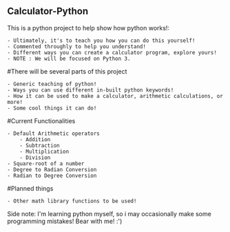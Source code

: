 ## Calculator-Python

This is a python project to help show how python works!:
```
- Ultimately, it's to teach you how you can do this yourself!
- Commented throughly to help you understand!
- Different ways you can create a calculator program, explore yours!
- NOTE : We will be focused on Python 3.
```
#There will be several parts of this project 
```
- Generic teaching of python!
- Ways you can use different in-built python keywords!
- How it can be used to make a calculator, arithmetic calculations, or more!
- Some cool things it can do!
```
#Current Functionalities
```
- Default Arithmetic operators
	- Addition
	- Subtraction
	- Multiplication
	- Division
- Square-root of a number
- Degree to Radian Conversion
- Radian to Degree Conversion
```
#Planned things
```
- Other math library functions to be used!
```

Side note: I'm learning python myself, so i may occasionally make some programming mistakes! Bear with me! :')
